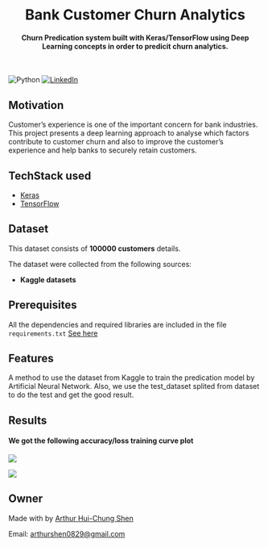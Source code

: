 
<h1 align="center">Bank Customer Churn Analytics</h1>


<div align= "center">
  <h4>Churn Predication system built with  Keras/TensorFlow using Deep Learning concepts in order to predicit churn analytics.</h4>
  
</div>
&nbsp;&nbsp;&nbsp;&nbsp;&nbsp;&nbsp;&nbsp;&nbsp;&nbsp;&nbsp;&nbsp;&nbsp;&nbsp;&nbsp;&nbsp;&nbsp;&nbsp;&nbsp;&nbsp;&nbsp;&nbsp;&nbsp;&nbsp;&nbsp;&nbsp;&nbsp;&nbsp;&nbsp;&nbsp;&nbsp;

![Python](https://img.shields.io/badge/python-v3.6+-blue.svg)
[![LinkedIn](https://img.shields.io/badge/-LinkedIn-black.svg?style=flat-square&logo=linkedin&colorB=555)](https://www.linkedin.com/in/arthur-hui-chung-shen-b58961170)



</div>

## Motivation
Customer’s experience is one of the important concern for bank industries. This project presents a deep learning approach to analyse which factors contribute to customer churn and also to improve the customer’s experience and help banks to securely retain customers. 

 



## TechStack used


- [Keras](https://keras.io/)
- [TensorFlow](https://www.tensorflow.org/)


##  Dataset


This dataset consists of __100000 customers__ details.

The dataset were collected from the following sources:

* __Kaggle datasets__ 


## Prerequisites

All the dependencies and required libraries are included in the file <code>requirements.txt</code> [See here](https://github.com/chandrikadeb7/Face-Mask-Detection/blob/master/requirements.txt)

## Features
A method to use the dataset from Kaggle to train the predication model by Artificial Neural Network. Also, we use the test_dataset splited from dataset to do the test and get the good result.

## Results

#### We got the following accuracy/loss training curve plot
![](https://github.com/ArthurShen8118/Bank_Customers_Experience_Analysis/blob/main/Readme_images/Figure_1.png)

![](https://github.com/ArthurShen8118/Bank_Customers_Experience_Analysis/blob/main/Readme_images/Figure_2.png)
## Owner
Made with by [Arthur Hui-Chung Shen](https://github.com/ArthurShen8118)

Email: arthurshen0829@gmail.com

